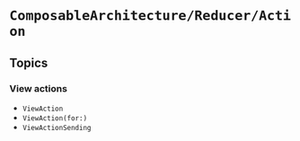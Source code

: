 # ``ComposableArchitecture/Reducer/Action``

## Topics

### View actions

- ``ViewAction``
- ``ViewAction(for:)``
- ``ViewActionSending``
